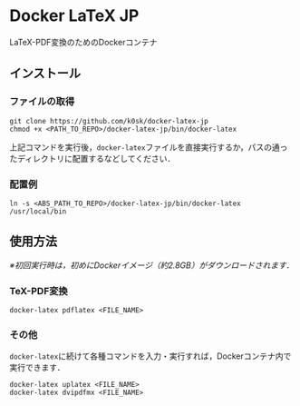 # Docker LaTeX JP
LaTeX-PDF変換のためのDockerコンテナ

## インストール
### ファイルの取得
```
git clone https://github.com/k0sk/docker-latex-jp
chmod +x <PATH_TO_REPO>/docker-latex-jp/bin/docker-latex
```

上記コマンドを実行後，```docker-latex```ファイルを直接実行するか，パスの通ったディレクトリに配置するなどしてください．

### 配置例
```
ln -s <ABS_PATH_TO_REPO>/docker-latex-jp/bin/docker-latex /usr/local/bin
```

## 使用方法
_※初回実行時は，初めにDockerイメージ（約2.8GB）がダウンロードされます．_

### TeX-PDF変換
```
docker-latex pdflatex <FILE_NAME>
```

### その他
```docker-latex```に続けて各種コマンドを入力・実行すれば，Dockerコンテナ内で実行できます．

```
docker-latex uplatex <FILE_NAME>
docker-latex dvipdfmx <FILE_NAME>
```
